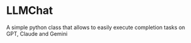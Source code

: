 # LLMChat
A simple python class that allows to easily execute completion tasks on GPT, Claude and Gemini
